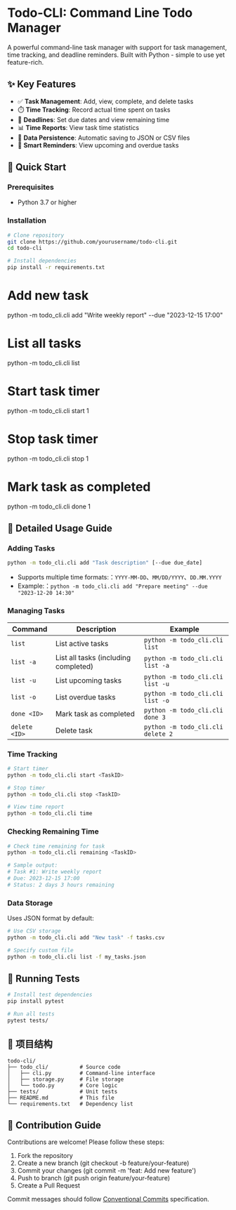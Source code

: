 # Todo-CLI: Command Line Todo Manager

A powerful command-line task manager with support for task management, time tracking, and deadline reminders. Built with Python - simple to use yet feature-rich.

## ✨ Key Features

- ✅ **Task Management**: Add, view, complete, and delete tasks
- ⏱️ **Time Tracking**: Record actual time spent on tasks
- 📅 **Deadlines**: Set due dates and view remaining time
- 📊 **Time Reports**: View task time statistics
- 💾 **Data Persistence**: Automatic saving to JSON or CSV files
- 🔔 **Smart Reminders**: View upcoming and overdue tasks

## 🚀 Quick Start

### Prerequisites
- Python 3.7 or higher

### Installation
```bash
# Clone repository
git clone https://github.com/yourusername/todo-cli.git
cd todo-cli

# Install dependencies
pip install -r requirements.txt
```

# Add new task
python -m todo_cli.cli add "Write weekly report" --due "2023-12-15 17:00"

# List all tasks
python -m todo_cli.cli list

# Start task timer
python -m todo_cli.cli start 1

# Stop task timer
python -m todo_cli.cli stop 1

# Mark task as completed
python -m todo_cli.cli done 1

## 📖 Detailed Usage Guide

### Adding Tasks
```bash
python -m todo_cli.cli add "Task description" [--due due_date]
```
- Supports multiple time formats:：`YYYY-MM-DD`、`MM/DD/YYYY`、`DD.MM.YYYY`
- Example:：`python -m todo_cli.cli add "Prepare meeting" --due "2023-12-20 14:30"`

### Managing Tasks
| Command | Description | Example |
|------|------|------|
| `list` | List active tasks | `python -m todo_cli.cli list` |
| `list -a` | List all tasks (including completed) | `python -m todo_cli.cli list -a` |
| `list -u` | List upcoming tasks | `python -m todo_cli.cli list -u` |
| `list -o` | List overdue tasks | `python -m todo_cli.cli list -o` |
| `done <ID>` | Mark task as completed | `python -m todo_cli.cli done 3` |
| `delete <ID>` | Delete task | `python -m todo_cli.cli delete 2` |

### Time Tracking
```bash
# Start timer
python -m todo_cli.cli start <TaskID>

# Stop timer
python -m todo_cli.cli stop <TaskID>

# View time report
python -m todo_cli.cli time
```

### Checking Remaining Time
```bash
# Check time remaining for task
python -m todo_cli.cli remaining <TaskID>

# Sample output:
# Task #1: Write weekly report
# Due: 2023-12-15 17:00
# Status: 2 days 3 hours remaining
```

### Data Storage
Uses JSON format by default:
```bash
# Use CSV storage
python -m todo_cli.cli add "New task" -f tasks.csv

# Specify custom file
python -m todo_cli.cli list -f my_tasks.json
```

## 🧪 Running Tests
```bash
# Install test dependencies
pip install pytest

# Run all tests
pytest tests/
```

## 🧩 项目结构
```
todo-cli/
├── todo_cli/          # Source code
│   ├── cli.py         # Command-line interface
│   ├── storage.py     # File storage
│   └── todo.py        # Core logic
├── tests/             # Unit tests
├── README.md          # This file
└── requirements.txt   # Dependency list
```

## 🤝 Contribution Guide
Contributions are welcome! Please follow these steps:
1. Fork the repository
2. Create a new branch (git checkout -b feature/your-feature)
3. Commit your changes (git commit -m 'feat: Add new feature')
4. Push to branch (git push origin feature/your-feature)
5. Create a Pull Request

Commit messages should follow [Conventional Commits](https://www.conventionalcommits.org/) specification.


